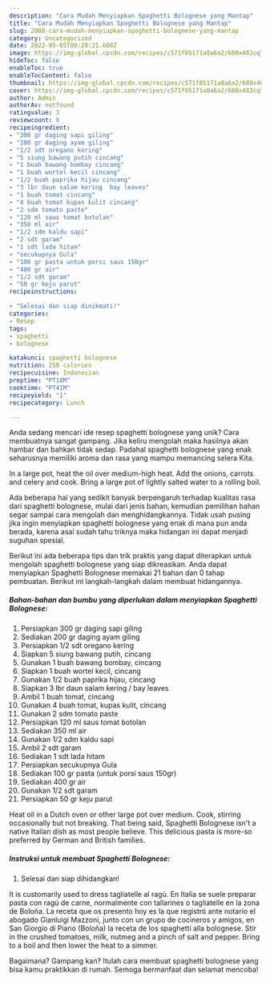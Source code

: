 ```yaml
---
description: "Cara Mudah Menyiapkan Spaghetti Bolognese yang Mantap"
title: "Cara Mudah Menyiapkan Spaghetti Bolognese yang Mantap"
slug: 2008-cara-mudah-menyiapkan-spaghetti-bolognese-yang-mantap
category: Uncategorized
date: 2022-05-05T00:29:21.600Z
image: https://img-global.cpcdn.com/recipes/c571f85171a8a6a2/680x482cq70/spaghetti-bolognese-foto-resep-utama.jpg
hideToc: false
enableToc: true
enableTocContent: false
thumbnail: https://img-global.cpcdn.com/recipes/c571f85171a8a6a2/680x482cq70/spaghetti-bolognese-foto-resep-utama.jpg
cover: https://img-global.cpcdn.com/recipes/c571f85171a8a6a2/680x482cq70/spaghetti-bolognese-foto-resep-utama.jpg
author: Admin
authorAv: notfound
ratingvalue: 3
reviewcount: 8
recipeingredient:
- "300 gr daging sapi giling"
- "200 gr daging ayam giling"
- "1/2 sdt oregano kering"
- "5 siung bawang putih cincang"
- "1 buah bawang bombay cincang"
- "1 buah wortel kecil cincang"
- "1/2 buah paprika hijau cincang"
- "3 lbr daun salam kering  bay leaves"
- "1 buah tomat cincang"
- "4 buah tomat kupas kulit cincang"
- "2 sdm tomato paste"
- "120 ml saus tomat botolan"
- "350 ml air"
- "1/2 sdm kaldu sapi"
- "2 sdt garam"
- "1 sdt lada hitam"
- "secukupnya Gula"
- "100 gr pasta untuk porsi saus 150gr"
- "400 gr air"
- "1/2 sdt garam"
- "50 gr keju parut"
recipeinstructions:

- "Selesai dan siap dinikmati!"
categories:
- Resep
tags:
- spaghetti
- bolognese

katakunci: spaghetti bolognese 
nutrition: 258 calories
recipecuisine: Indonesian
preptime: "PT18M"
cooktime: "PT41M"
recipeyield: "1"
recipecategory: Lunch

---
```





Anda sedang mencari ide resep spaghetti bolognese yang unik? Cara membuatnya sangat gampang. Jika keliru mengolah maka hasilnya akan hambar dan bahkan tidak sedap. Padahal spaghetti bolognese yang enak seharusnya memiliki aroma dan rasa yang mampu memancing selera Kita.





In a large pot, heat the oil over medium-high heat. Add the onions, carrots and celery and cook. Bring a large pot of lightly salted water to a rolling boil.

Ada beberapa hal yang sedikit banyak berpengaruh terhadap kualitas rasa dari spaghetti bolognese, mulai dari jenis bahan, kemudian pemilihan bahan segar sampai cara mengolah dan menghidangkannya. Tidak usah pusing jika ingin menyiapkan spaghetti bolognese yang enak di mana pun anda berada, karena asal sudah tahu triknya maka hidangan ini dapat menjadi suguhan spesial.






Berikut ini ada beberapa tips dan trik praktis yang dapat diterapkan untuk mengolah spaghetti bolognese yang siap dikreasikan. Anda dapat menyiapkan Spaghetti Bolognese memakai 21 bahan dan 0 tahap pembuatan. Berikut ini langkah-langkah dalam membuat hidangannya.

<!--inarticleads1-->

##### Bahan-bahan dan bumbu yang diperlukan dalam menyiapkan Spaghetti Bolognese:

1. Persiapkan 300 gr daging sapi giling
1. Sediakan 200 gr daging ayam giling
1. Persiapkan 1/2 sdt oregano kering
1. Siapkan 5 siung bawang putih, cincang
1. Gunakan 1 buah bawang bombay, cincang
1. Siapkan 1 buah wortel kecil, cincang
1. Gunakan 1/2 buah paprika hijau, cincang
1. Siapkan 3 lbr daun salam kering / bay leaves
1. Ambil 1 buah tomat, cincang
1. Gunakan 4 buah tomat, kupas kulit, cincang
1. Gunakan 2 sdm tomato paste
1. Persiapkan 120 ml saus tomat botolan
1. Sediakan 350 ml air
1. Gunakan 1/2 sdm kaldu sapi
1. Ambil 2 sdt garam
1. Sediakan 1 sdt lada hitam
1. Persiapkan secukupnya Gula
1. Sediakan 100 gr pasta (untuk porsi saus 150gr)
1. Sediakan 400 gr air
1. Gunakan 1/2 sdt garam
1. Persiapkan 50 gr keju parut


Heat oil in a Dutch oven or other large pot over medium. Cook, stirring occasionally but not breaking. That being said, Spaghetti Bolognese isn&#39;t a native Italian dish as most people believe. This delicious pasta is more-so preferred by German and British families. 

<!--inarticleads2-->

##### Instruksi untuk membuat Spaghetti Bolognese:


1. Selesai dan siap dihidangkan!

It is customarily used to dress tagliatelle al ragù. En Italia se suele preparar pasta con ragú de carne, normalmente con tallarines o tagliatelle en la zona de Boloña. La receta que os presento hoy es la que registró ante notario el abogado Gianluigi Mazzoni, junto con un grupo de cocineros y amigos, en San Giorgio di Piano (Boloña) la receta de los spaghetti alla bolognese. Stir in the crushed tomatoes, milk, nutmeg and a pinch of salt and pepper. Bring to a boil and then lower the heat to a simmer. 

Bagaimana? Gampang kan? Itulah cara membuat spaghetti bolognese yang bisa kamu praktikkan di rumah. Semoga bermanfaat dan selamat mencoba!
